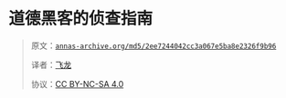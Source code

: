 # 道德黑客的侦查指南

> 原文：[`annas-archive.org/md5/2ee7244042cc3a067e5ba8e2326f9b96`](https://annas-archive.org/md5/2ee7244042cc3a067e5ba8e2326f9b96)
> 
> 译者：[飞龙](https://github.com/wizardforcel)
> 
> 协议：[CC BY-NC-SA 4.0](http://creativecommons.org/licenses/by-nc-sa/4.0/)

